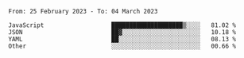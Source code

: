 <!--START_SECTION:waka-->

```text
From: 25 February 2023 - To: 04 March 2023

JavaScript                   ████████████████████▒░░░░   81.02 %
JSON                         ██▓░░░░░░░░░░░░░░░░░░░░░░   10.18 %
YAML                         ██░░░░░░░░░░░░░░░░░░░░░░░   08.13 %
Other                        ░░░░░░░░░░░░░░░░░░░░░░░░░   00.66 %
```

<!--END_SECTION:waka-->
